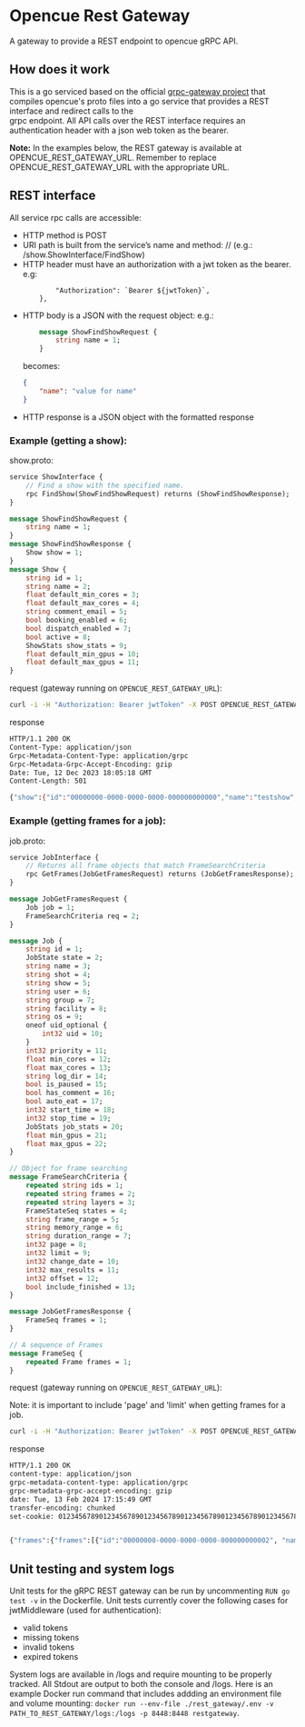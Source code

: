 # Opencue Rest Gateway

A gateway to provide a REST endpoint to opencue gRPC API.

## How does it work

This is a go serviced based on the official [grpc-gateway project](https://github.com/grpc-ecosystem/grpc-gateway) 
that compiles opencue's proto files into a go service that provides a REST interface and redirect calls to the  
grpc endpoint. All API calls over the REST interface requires an authentication header with a json web token as the bearer.

**Note:** In the examples below, the REST gateway is available at OPENCUE_REST_GATEWAY_URL. Remember to replace OPENCUE_REST_GATEWAY_URL with the appropriate URL.

## REST interface

All service rpc calls are accessible:
 * HTTP method is POST
 * URI path is built from the service’s name and method: /<fully qualified service name>/<method name> (e.g.: /show.ShowInterface/FindShow)
 * HTTP header must have an authorization with a jwt token as the bearer. e.g:
    ```headers: {
            "Authorization": `Bearer ${jwtToken}`,
        },
    ```
 * HTTP body is a JSON with the request object: e.g.: 
    ```proto
        message ShowFindShowRequest {
            string name = 1;
        }
    ``` 
    becomes:
    ```json
    {
        "name": "value for name"
    }
    ```
 * HTTP response is a JSON object with the formatted response

### Example (getting a show):
show.proto:
```proto
service ShowInterface {
    // Find a show with the specified name.
    rpc FindShow(ShowFindShowRequest) returns (ShowFindShowResponse);
}

message ShowFindShowRequest {
    string name = 1;
}
message ShowFindShowResponse {
    Show show = 1;
}
message Show {
    string id = 1;
    string name = 2;
    float default_min_cores = 3;
    float default_max_cores = 4;
    string comment_email = 5;
    bool booking_enabled = 6;
    bool dispatch_enabled = 7;
    bool active = 8;
    ShowStats show_stats = 9;
    float default_min_gpus = 10;
    float default_max_gpus = 11;
}
```
request (gateway running on `OPENCUE_REST_GATEWAY_URL`):
```bash
curl -i -H "Authorization: Bearer jwtToken" -X POST OPENCUE_REST_GATEWAY_URL/show.ShowInterface/FindShow -d '{"name": "testshow"}`
```
response
```bash
HTTP/1.1 200 OK
Content-Type: application/json
Grpc-Metadata-Content-Type: application/grpc
Grpc-Metadata-Grpc-Accept-Encoding: gzip
Date: Tue, 12 Dec 2023 18:05:18 GMT
Content-Length: 501

{"show":{"id":"00000000-0000-0000-0000-000000000000","name":"testshow","defaultMinCores":1,"defaultMaxCores":10,"commentEmail":"middle-tier@company.com","bookingEnabled":true,"dispatchEnabled":true,"active":true,"showStats":{"runningFrames":75,"deadFrames":14,"pendingFrames":1814,"pendingJobs":175,"createdJobCount":"2353643","createdFrameCount":"10344702","renderedFrameCount":"9733366","failedFrameCount":"1096394","reservedCores":252,"reservedGpus":0},"defaultMinGpus":100,"defaultMaxGpus":100000}}
```

### Example (getting frames for a job):
job.proto:
```proto
service JobInterface {
    // Returns all frame objects that match FrameSearchCriteria
    rpc GetFrames(JobGetFramesRequest) returns (JobGetFramesResponse);
}

message JobGetFramesRequest {
    Job job = 1;
    FrameSearchCriteria req = 2;
}

message Job {
    string id = 1;
    JobState state = 2;
    string name = 3;
    string shot = 4;
    string show = 5;
    string user = 6;
    string group = 7;
    string facility = 8;
    string os = 9;
    oneof uid_optional {
        int32 uid = 10;
    }
    int32 priority = 11;
    float min_cores = 12;
    float max_cores = 13;
    string log_dir = 14;
    bool is_paused = 15;
    bool has_comment = 16;
    bool auto_eat = 17;
    int32 start_time = 18;
    int32 stop_time = 19;
    JobStats job_stats = 20;
    float min_gpus = 21;
    float max_gpus = 22;
}

// Object for frame searching
message FrameSearchCriteria {
    repeated string ids = 1;
    repeated string frames = 2;
    repeated string layers = 3;
    FrameStateSeq states = 4;
    string frame_range = 5;
    string memory_range = 6;
    string duration_range = 7;
    int32 page = 8;
    int32 limit = 9;
    int32 change_date = 10;
    int32 max_results = 11;
    int32 offset = 12;
    bool include_finished = 13;
}

message JobGetFramesResponse {
    FrameSeq frames = 1;
}

// A sequence of Frames
message FrameSeq {
    repeated Frame frames = 1;
}
```
request (gateway running on `OPENCUE_REST_GATEWAY_URL`):

Note: it is important to include 'page' and 'limit' when getting frames for a job.
```bash
curl -i -H "Authorization: Bearer jwtToken" -X POST OPENCUE_REST_GATEWAY_URL/job.JobInterface/GetFrames -d '{"job":{"id":"00000000-0000-0000-0000-000000000001", "req": {"include_finished":true,"page":1,"limit":100}}'
```
response
```bash
HTTP/1.1 200 OK
content-type: application/json
grpc-metadata-content-type: application/grpc
grpc-metadata-grpc-accept-encoding: gzip
date: Tue, 13 Feb 2024 17:15:49 GMT
transfer-encoding: chunked
set-cookie: 01234567890123456789012345678901234567890123456789012345678901234; path=/; HttpOnly


{"frames":{"frames":[{"id":"00000000-0000-0000-0000-000000000002", "name":"0001-bty_tp_3d_123456", "layerName":"bty_tp_3d_123456", "number":1, "state":"WAITING", "retryCount":0, "exitStatus":-1, "dispatchOrder":0, "startTime":0, "stopTime":0, "maxRss":"0", "usedMemory":"0", "reservedMemory":"0", "reservedGpuMemory":"0", "lastResource":"/0.00/0", "checkpointState":"DISABLED", "checkpointCount":0, "totalCoreTime":0, "lluTime":1707842141, "totalGpuTime":0, "maxGpuMemory":"0", "usedGpuMemory":"0", "frameStateDisplayOverride":null}, {"id":"00000000-0000-0000-0000-000000000003", "name":"0002-bty_tp_3d_123456", "layerName":"bty_tp_3d_123456", "number":2, "state":"WAITING", "retryCount":0, "exitStatus":-1, "dispatchOrder":1, "startTime":0, "stopTime":0, "maxRss":"0", "usedMemory":"0", "reservedMemory":"0", "reservedGpuMemory":"0", "lastResource":"/0.00/0", "checkpointState":"DISABLED", "checkpointCount":0, "totalCoreTime":0, "lluTime":1707842141, "totalGpuTime":0, "maxGpuMemory":"0", "usedGpuMemory":"0", "frameStateDisplayOverride":null}, {"id":"00000000-0000-0000-0000-000000000004", "name":"0003-bty_tp_3d_083540", "layerName":"bty_tp_3d_123456", "number":3, "state":"WAITING", "retryCount":0, "exitStatus":-1, "dispatchOrder":2, "startTime":0, "stopTime":0, "maxRss":"0", "usedMemory":"0", "reservedMemory":"0", "reservedGpuMemory":"0", "lastResource":"/0.00/0", "checkpointState":"DISABLED", "checkpointCount":0, "totalCoreTime":0, "lluTime":1707842141, "totalGpuTime":0, "maxGpuMemory":"0", "usedGpuMemory":"0", "frameStateDisplayOverride":null}, {"id":"00000000-0000-0000-0000-000000000005", "name":"0004-bty_tp_3d_083540", "layerName":"bty_tp_3d_123456", "number":4, "state":"WAITING", "retryCount":0, "exitStatus":-1, "dispatchOrder":3, "startTime":0, "stopTime":0, "maxRss":"0", "usedMemory":"0", "reservedMemory":"0", "reservedGpuMemory":"0", "lastResource":"/0.00/0", "checkpointState":"DISABLED", "checkpointCount":0, "totalCoreTime":0, "lluTime":1707842141, "totalGpuTime":0, "maxGpuMemory":"0", "usedGpuMemory":"0", "frameStateDisplayOverride":null}, {"id":"00000000-0000-0000-0000-000000000006", "name":"0005-bty_tp_3d_083540", "layerName":"bty_tp_3d_123456", "number":5, "state":"WAITING", "retryCount":0, "exitStatus":-1, "dispatchOrder":4, "startTime":0, "stopTime":0, "maxRss":"0", "usedMemory":"0", "reservedMemory":"0", "reservedGpuMemory":"0", "lastResource":"/0.00/0", "checkpointState":"DISABLED", "checkpointCount":0, "totalCoreTime":0, "lluTime":1707842141, "totalGpuTime":0, "maxGpuMemory":"0", "usedGpuMemory":"0", "frameStateDisplayOverride":null}]}}
```

## Unit testing and system logs
Unit tests for the gRPC REST gateway can be run by uncommenting `RUN go test -v` in the Dockerfile. Unit tests currently cover the following cases for jwtMiddleware (used for authentication):
- valid tokens
- missing tokens
- invalid tokens
- expired tokens

System logs are available in /logs and require mounting to be properly tracked. All Stdout are output to both the console and /logs. Here is an example Docker run command that includes addding an environment file and volume mounting: `docker run --env-file ./rest_gateway/.env -v PATH_TO_REST_GATEWAY/logs:/logs -p 8448:8448 restgateway`.